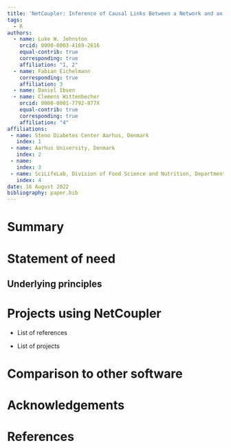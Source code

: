 ```yaml
---
title: 'NetCoupler: Inference of Causal Links Between a Network and an External Variable'
tags:
  - R
authors:
  - name: Luke W. Johnston
    orcid: 0000-0003-4169-2616
    equal-contrib: true 
    corresponding: true 
    affiliation: "1, 2"
  - name: Fabian Eichelmann
    corresponding: true 
    affiliation: 3
  - name: Daniel Ibsen
  - name: Clemens Wittenbecher
    orcid: 0000-0001-7792-877X
    equal-contrib: true 
    corresponding: true 
    affiliation: "4"
affiliations:
 - name: Steno Diabetes Center Aarhus, Denmark
   index: 1
 - name: Aarhus University, Denmark
   index: 2
 - name: 
   index: 3
 - name: SciLifeLab, Division of Food Science and Nutrition, Department of Biology and Biological Engineering, Chalmers University of Technology, Sweden
   index: 4
date: 16 August 2022
bibliography: paper.bib
---
```


# Summary

# Statement of need

## Underlying principles

# Projects using NetCoupler

- List of references

- List of projects

# Comparison to other software

# Acknowledgements

# References
